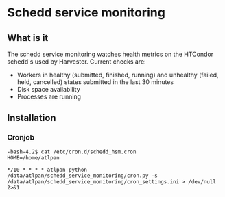 # Schedd service monitoring

## What is it
The schedd service monitoring watches health metrics on the HTCondor schedd's used by Harvester. Current checks are:
- Workers in healthy (submitted, finished, running) and unhealthy (failed, held, cancelled) states submitted in the last 30 minutes
- Disk space availability
- Processes are running

## Installation

### Cronjob
```
-bash-4.2$ cat /etc/cron.d/schedd_hsm.cron
HOME=/home/atlpan

*/10 * * * * atlpan python /data/atlpan/schedd_service_monitoring/cron.py -s /data/atlpan/schedd_service_monitoring/cron_settings.ini > /dev/null 2>&1
```
